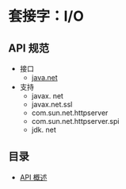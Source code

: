 #   套接字：I/O

##  API 规范
-   接口
    -   [java.net](https://docs.oracle.com/javase/8/docs/api/java/net/package-summary.html)
-   支持
    -   javax. net
    -   javax.net.ssl
    -   com.sun.net.httpserver
    -   com.sun.net.httpserver.spi
    -   jdk. net


##  目录
-   [API 概述](1401.md)
